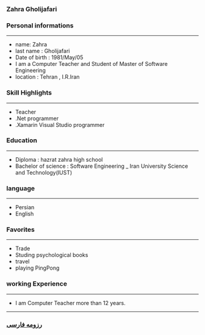 
### Zahra Gholijafari


### Personal informations

---
+ name: Zahra
+ last name : Gholijafari
+ Date of birth : 1981/May/05
+ I am a Computer Teacher and Student of Master of Software Engineering
+ location : Tehran , I.R.Iran


### Skill Highlights

---
+ Teacher
+ .Net programmer
+ .Xamarin Visual Studio programmer

### Education

---
+ Diploma : hazrat zahra high school
+ Bachelor of science : Software Engineering
_ Iran University Science and Technology(IUST)

### language

---
+ Persian
+ English

### Favorites

---
+ Trade
+ Studing psychological books
+ travel 
+ playing PingPong

### working Experience

---
+ I am Computer Teacher more than 12 years.




--- 
### [رزومه فارسی](resume-fa.md)
